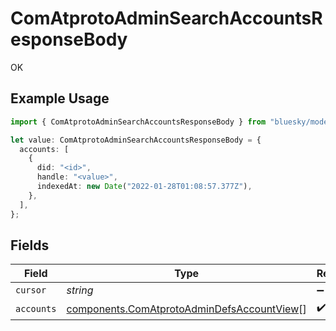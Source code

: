 # ComAtprotoAdminSearchAccountsResponseBody

OK

## Example Usage

```typescript
import { ComAtprotoAdminSearchAccountsResponseBody } from "bluesky/models/operations";

let value: ComAtprotoAdminSearchAccountsResponseBody = {
  accounts: [
    {
      did: "<id>",
      handle: "<value>",
      indexedAt: new Date("2022-01-28T01:08:57.377Z"),
    },
  ],
};
```

## Fields

| Field                                                                                                    | Type                                                                                                     | Required                                                                                                 | Description                                                                                              |
| -------------------------------------------------------------------------------------------------------- | -------------------------------------------------------------------------------------------------------- | -------------------------------------------------------------------------------------------------------- | -------------------------------------------------------------------------------------------------------- |
| `cursor`                                                                                                 | *string*                                                                                                 | :heavy_minus_sign:                                                                                       | N/A                                                                                                      |
| `accounts`                                                                                               | [components.ComAtprotoAdminDefsAccountView](../../models/components/comatprotoadmindefsaccountview.md)[] | :heavy_check_mark:                                                                                       | N/A                                                                                                      |